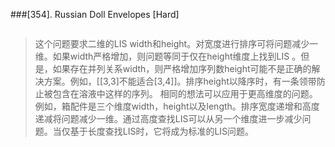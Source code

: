 ###[354]. Russian Doll Envelopes
[Hard]
```
```
>
> 这个问题要求二维的LIS width和height。对宽度进行排序可将问题减少一维。如果width严格增加，则问题等同于仅在height维度上找到LIS 。但是，如果存在并列关系width，则严格增加序列数height可能不是正确的解决方案。例如，[[3,3]不能适合[3,4]]。排序height以降序时，有一条领带防止被包含在溶液中这样的序列。 
>  相同的想法可以应用于更高维度的问题。例如，箱配件是三个维度width，height以及length。排序宽度递增和高度递减将问题减少一维。通过高度查找LIS可以从另一个维度进一步减少问题。当仅基于长度查找LIS时，它将成为标准的LIS问题。
>
```
     
```


